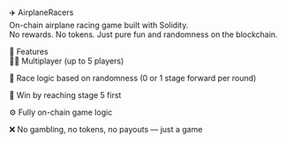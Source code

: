  ✈️ AirplaneRacers         
On-chain airplane racing game built with Solidity.       
No rewards. No tokens. Just pure fun and randomness on the blockchain.         
       
🧩 Features       
👨‍✈️ Multiplayer (up to 5 players)            
           
🔄 Race logic based on randomness (0 or 1 stage forward per round)  
   
🏁 Win by reaching stage 5 first    
         
⚙️ Fully on-chain game logic     
      
❌ No gambling, no tokens, no payouts — just a game     
  
